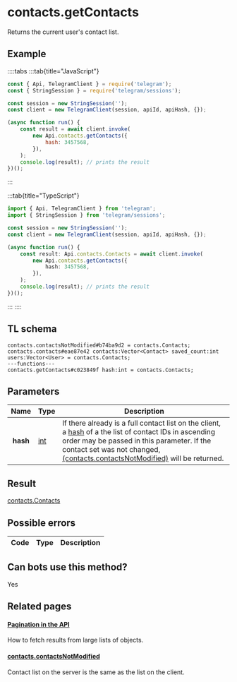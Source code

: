 # contacts.getContacts

Returns the current user's contact list.

## Example

::::tabs
:::tab{title="JavaScript"}

```js
const { Api, TelegramClient } = require('telegram');
const { StringSession } = require('telegram/sessions');

const session = new StringSession('');
const client = new TelegramClient(session, apiId, apiHash, {});

(async function run() {
    const result = await client.invoke(
        new Api.contacts.getContacts({
            hash: 3457568,
        }),
    );
    console.log(result); // prints the result
})();
```

:::

:::tab{title="TypeScript"}

```ts
import { Api, TelegramClient } from 'telegram';
import { StringSession } from 'telegram/sessions';

const session = new StringSession('');
const client = new TelegramClient(session, apiId, apiHash, {});

(async function run() {
    const result: Api.contacts.Contacts = await client.invoke(
        new Api.contacts.getContacts({
            hash: 3457568,
        }),
    );
    console.log(result); // prints the result
})();
```

:::
::::

## TL schema

```
contacts.contactsNotModified#b74ba9d2 = contacts.Contacts;
contacts.contacts#eae87e42 contacts:Vector<Contact> saved_count:int users:Vector<User> = contacts.Contacts;
---functions---
contacts.getContacts#c023849f hash:int = contacts.Contacts;
```

## Parameters

|   Name   | Type                                      | Description                                                                                                                                                                                                                                                                                                                                                        |
| :------: | ----------------------------------------- | ------------------------------------------------------------------------------------------------------------------------------------------------------------------------------------------------------------------------------------------------------------------------------------------------------------------------------------------------------------------ |
| **hash** | [int](https://core.telegram.org/type/int) | If there already is a full contact list on the client, a [hash](https://core.telegram.org/api/offsets#hash-generation) of a the list of contact IDs in ascending order may be passed in this parameter. If the contact set was not changed, [(contacts.contactsNotModified)](https://core.telegram.org/constructor/contacts.contactsNotModified) will be returned. |

## Result

[contacts.Contacts](https://core.telegram.org/type/contacts.Contacts)

## Possible errors

| Code | Type | Description |
| :--: | ---- | ----------- |

## Can bots use this method?

Yes

## Related pages

#### [Pagination in the API](https://core.telegram.org/api/offsets)

How to fetch results from large lists of objects.

#### [contacts.contactsNotModified](https://core.telegram.org/constructor/contacts.contactsNotModified)

Contact list on the server is the same as the list on the client.
